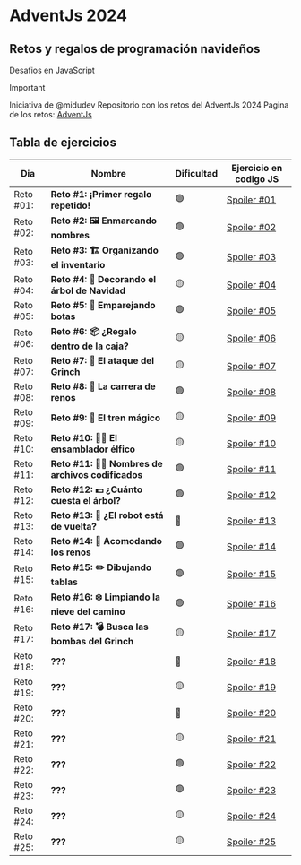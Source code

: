 # AdventJs 2024
## Retos y regalos de programación navideños
Desafios en JavaScript

> [!IMPORTANT]
> Iniciativa de @midudev
> Repositorio con los retos del AdventJs 2024
> Pagina de los retos: [AdventJs](https://adventjs.dev/es)


## Tabla de ejercicios
| Dia     | Nombre | Dificultad | Ejercicio en codigo JS |
| ---     | ---    | ---  | ---  |
| Reto #01: | **Reto #1: ¡Primer regalo repetido!** | 🟢 | [Spoiler #01](https://github.com/ztevenx100/eventos-js-ts/tree/master/js-adventjs-2024/reto-01/main.js) |
| Reto #02: | **Reto #2: 🖼️ Enmarcando nombres** | 🟢 | [Spoiler #02](https://github.com/ztevenx100/eventos-js-ts/tree/master/js-adventjs-2024/reto-02/main.js) |
| Reto #03: | **Reto #3: 🏗️ Organizando el inventario** | 🟢 | [Spoiler #03](https://github.com/ztevenx100/eventos-js-ts/tree/master/js-adventjs-2024/reto-03/main.js) |
| Reto #04: | **Reto #4: 🎄 Decorando el árbol de Navidad** | 🟡 | [Spoiler #04](https://github.com/ztevenx100/eventos-js-ts/tree/master/js-adventjs-2024/reto-04/main.js) |
| Reto #05: | **Reto #5: 👞 Emparejando botas** | 🟢 | [Spoiler #05](https://github.com/ztevenx100/eventos-js-ts/tree/master/js-adventjs-2024/reto-05/main.js) |
| Reto #06: | **Reto #6: 📦 ¿Regalo dentro de la caja?** | 🟡 | [Spoiler #06](https://github.com/ztevenx100/eventos-js-ts/tree/master/js-adventjs-2024/reto-06/main.js) |
| Reto #07: | **Reto #7: 👹 El ataque del Grinch** | 🟡 | [Spoiler #07](https://github.com/ztevenx100/eventos-js-ts/tree/master/js-adventjs-2024/reto-07/main.js) |
| Reto #08: | **Reto #8: 🦌 La carrera de renos** | 🟢 | [Spoiler #08](https://github.com/ztevenx100/eventos-js-ts/tree/master/js-adventjs-2024/reto-08/main.js) |
| Reto #09: | **Reto #9: 🚂 El tren mágico** | 🟡 | [Spoiler #09](https://github.com/ztevenx100/eventos-js-ts/tree/master/js-adventjs-2024/reto-09/main.js) |
| Reto #10: | **Reto #10: 👩‍💻 El ensamblador élfico** | 🟡 | [Spoiler #10](https://github.com/ztevenx100/eventos-js-ts/tree/master/js-adventjs-2024/reto-10/main.js) |
| Reto #11: | **Reto #11: 🏴‍☠️ Nombres de archivos codificados** | 🟢 | [Spoiler #11](https://github.com/ztevenx100/eventos-js-ts/tree/master/js-adventjs-2024/reto-11/main.js) |
| Reto #12: | **Reto #12: 💵 ¿Cuánto cuesta el árbol?** | 🟢 | [Spoiler #12](https://github.com/ztevenx100/eventos-js-ts/tree/master/js-adventjs-2024/reto-12/main.js) |
| Reto #13: | **Reto #13: 🤖 ¿El robot está de vuelta?** | 🔴 | [Spoiler #13](https://github.com/ztevenx100/eventos-js-ts/tree/master/js-adventjs-2024/reto-13/main.js) |
| Reto #14: | **Reto #14: 🦌 Acomodando los renos** | 🟢 | [Spoiler #14](https://github.com/ztevenx100/eventos-js-ts/tree/master/js-adventjs-2024/reto-14/main.js) |
| Reto #15: | **Reto #15: ✏️ Dibujando tablas** | 🟢 | [Spoiler #15](https://github.com/ztevenx100/eventos-js-ts/tree/master/js-adventjs-2024/reto-15/main.js) |
| Reto #16: | **Reto #16: ❄️ Limpiando la nieve del camino** | 🟢 | [Spoiler #16](https://github.com/ztevenx100/eventos-js-ts/tree/master/js-adventjs-2024/reto-16/main.js) |
| Reto #17: | **Reto #17: 💣 Busca las bombas del Grinch** | 🟡 | [Spoiler #17](https://github.com/ztevenx100/eventos-js-ts/tree/master/js-adventjs-2024/reto-17/main.js) |
| Reto #18: | **???** | 🔴 | [Spoiler #18]() |
| Reto #19: | **???** | 🟡 | [Spoiler #19]() |
| Reto #20: | **???** | 🔴 | [Spoiler #20]() |
| Reto #21: | **???** | 🟡 | [Spoiler #21]() |
| Reto #22: | **???** | 🟢 | [Spoiler #22]() |
| Reto #23: | **???** | 🟢 | [Spoiler #23]() |
| Reto #24: | **???** | 🟡 | [Spoiler #24]() |
| Reto #25: | **???** | 🟡 | [Spoiler #25]() |
